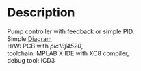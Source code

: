 # Description  
Pump controller with feedback or simple PID.  
Simple [Diagram](https://www.draw.io/?lightbox=1&highlight=0000ff&edit=_blank&layers=1&nav=1&title=SD45#Uhttps%3A%2F%2Fdrive.google.com%2Fuc%3Fid%3D15R6dduVb6M9-m-MQ2csQCDzwtIf42Y0I%26export%3Ddownload)  
H/W: PCB with *pic18f4520*,  
toolchain: MPLAB X IDE with XC8 compiler,  
debug tool: ICD3 